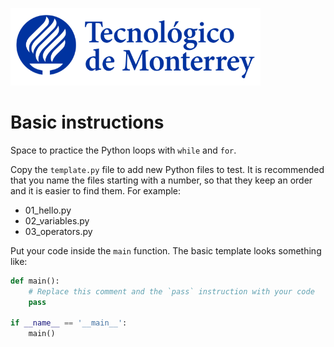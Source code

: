 ![Tec de Monterrey](../../images/logotecmty.png)

# Basic instructions

Space to practice the Python loops with `while` and `for`.

Copy the `template.py` file to add new Python files to test.
It is recommended that you name the files starting with a number, so that they
keep an order and it is easier to find them. For example:
- 01_hello.py
- 02_variables.py
- 03_operators.py

Put your code inside the `main` function.
The basic template looks something like:
```python
def main():
    # Replace this comment and the `pass` instruction with your code
    pass

if __name__ == '__main__':
    main()
```
